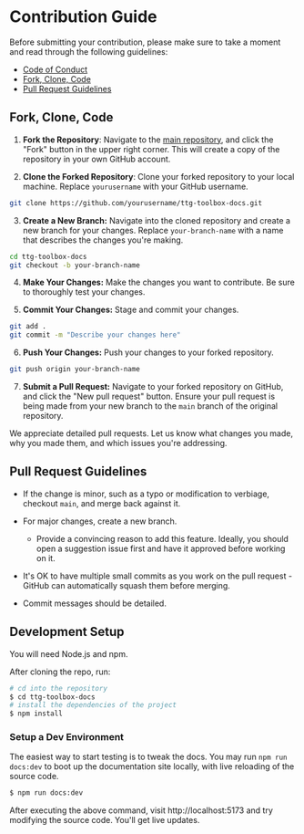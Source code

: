 # Contribution Guide

Before submitting your contribution, please make sure to take a moment and read through the following guidelines:

- [Code of Conduct](https://github.com/TAS-Technologies-Group/ttg-toolbox-docs/blob/main/code-of-conduct.md)
- [Fork, Clone, Code](#fork-clone-code)
- [Pull Request Guidelines](#pull-request-guidelines)

## Fork, Clone, Code

1. **Fork the Repository**: Navigate to the [main repository](https://github.com/TAS-Technologies-Group/ttg-toolbox-docs), and click the "Fork" button in the upper right corner. This will create a copy of the repository in your own GitHub account.

2. **Clone the Forked Repository**: Clone your forked repository to your local machine. Replace `yourusername` with your GitHub username.

```bash
git clone https://github.com/yourusername/ttg-toolbox-docs.git
```

3. **Create a New Branch:** Navigate into the cloned repository and create a new branch for your changes. Replace `your-branch-name` with a name that describes the changes you're making.

```bash
cd ttg-toolbox-docs
git checkout -b your-branch-name
```

4. **Make Your Changes:** Make the changes you want to contribute. Be sure to thoroughly test your changes.

5. **Commit Your Changes:** Stage and commit your changes.

```bash
git add .
git commit -m "Describe your changes here"
```

6. **Push Your Changes:** Push your changes to your forked repository.

```bash
git push origin your-branch-name
```

7. **Submit a Pull Request:** Navigate to your forked repository on GitHub, and click the "New pull request" button. Ensure your pull request is being made from your new branch to the `main` branch of the original repository.

We appreciate detailed pull requests. Let us know what changes you made, why you made them, and which issues you're addressing.

## Pull Request Guidelines

- If the change is minor, such as a typo or modification to verbiage, checkout `main`, and merge back against it.

- For major changes, create a new branch.

  - Provide a convincing reason to add this feature. Ideally, you should open a suggestion issue first and have it approved before working on it.

- It's OK to have multiple small commits as you work on the pull request - GitHub can automatically squash them before merging.

- Commit messages should be detailed.

## Development Setup

You will need Node.js and npm.

After cloning the repo, run:

```bash
# cd into the repository
$ cd ttg-toolbox-docs
# install the dependencies of the project
$ npm install
```

### Setup a Dev Environment

The easiest way to start testing is to tweak the docs. You may run `npm run docs:dev` to boot up the documentation site locally, with live reloading of the source code.

```bash
$ npm run docs:dev
```

After executing the above command, visit http://localhost:5173 and try modifying the source code. You'll get live updates.
